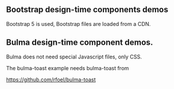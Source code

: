 ## Bootstrap design-time components demos

Bootstrap 5 is used, Bootstrap files are loaded from a CDN.

## Bulma design-time component demos.

Bulma does not need special Javascript files, only CSS.

The bulma-toast example needs bulma-toast from

https://github.com/rfoel/bulma-toast